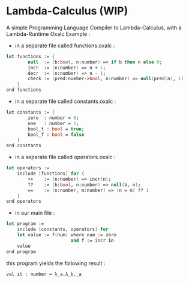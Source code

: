 # Lambda-Calculus (WIP)
A simple Programming Language Compiler to Lambda-Calculus, with a Lambda-Runtime 
Oxalc Example :

 * in a separate file called functions.oxalc :
```fsharp
let functions := {
        null  := (b:bool, n:number) => if b then n else 0;  
        incr  := (n:number) => n + 1;
        decr  := (n:number) => n - 1;
        check := (pred:number->bool, n:number) => null(pred(n), 1)
    }
end functions
```
* in a separate file called constants.oxalc :
```fsharp
let constants := {
        zero  : number = 0;
        one   : number = 1;
        bool_t : bool = true;
        bool_f : bool = false 
    }
end constants 
```
* in a separate file called operators.oxalc :
```fsharp
let operators := 
    include [functions] for {
        ++    := (n:number) => incr(n);
        ??    := (b:bool, n:number) => null(b, n);
        ==    := (n:number, m:number) => (n = m) ?? 1
    }
end operators
```
* in our main file :
```fsharp
let program := 
    include [constants, operators] for
    let value := f(num) where num := zero 
                        and f := incr in 
    value
end program 
```
this program yields the following result : 
```
val it : number = λ_a.λ_b._a
```
